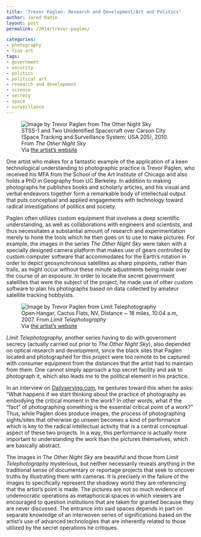 ```yaml
---
title: 'Trevor Paglen: Research and Development/Art and Politics'
author: Jared Radin
layout: post
permalink: /2014/trevor-paglen/

categories:
- photography
- fine art
tags:
- government
- security
- politics
- political art
- research and development
- science
- secrecy
- space
- surveillance
---
```

<figure>
<img src="http://paglen.com/img/92web.jpg" alt="Image by Trevor Paglen from The Other Night Sky"  />

<figcaption>
STSS-1 and Two Unidentified Spacecraft over Carson City (Space Tracking and Surveillance System; USA 205), 2010. From <em>The Other Night Sky</em> <br /> Via <a href="www.paglen.com">the artist&#8217;s website</a>
</figcaption>
</figure>

One artist who makes for a fantastic example of the application of a keen technological understanding to photographic practice is Trevor Paglen, who received his MFA from the School of the Art Institute of Chicago and also holds a PhD in Geography from UC Berkeley. In addition to making photographs he publishes books and scholarly articles, and his visual and verbal endeavors together form a remarkable body of intellectual output that puts conceptual and applied engagements with technology toward radical investigations of politics and society.


<!--more-->

Paglen often utilizes custom equipment that involves a deep scientific understanding, as well as collaborations with engineers and scientists, and thus necessitates a substantial amount of research and experimentation merely to hone the tools which he then goes on to use to make pictures. For example, the images in the series <i>The Other Night Sky</i> were taken with a specially designed camera platform that makes use of gears controlled by custom computer software that accommodates for the Earth&#8217;s rotation in order to depict geosynchronous satellites as sharp pinpoints, rather than trails, as might occur without these minute adjustments being made over the course of an exposure. In order to locate the secret government satellites that were the subject of the project, he made use of other custom software to plan his photographs based on data collected by amateur satellite tracking hobbyists.


<figure>
<img src="http://paglen.com/img/43web.jpg" alt="Image by Trevor Paglen from Limit Telephotography" />
<figcaption>
Open Hangar, Cactus Flats, NV, Distance ~ 18 miles, 10:04 a.m, 2007. From <em>Limit Telephotography</em> <br /> Via <a href="www.paglen.com">the artist&#8217;s website</a>
</figcaption>
</figure>

<i>Limit Telephotography</i>, another series having to do with government secrecy (actually carried out prior to <em>The Other Night Sky</em>), also depended on optical research and development, since the black sites that Paglen located and photographed for this project were too remote to be captured with consumer equipment from the distances that the artist had to maintain from them. One cannot simply approach a top secret facility and ask to photograph it, which also leads me to the political element in his practice.

In an interview on <a href="http://www.dailyserving.com">Dailyserving.com</a>, he gestures toward this when he asks: “What happens if we start thinking about the practice of photography as embodying the critical moment in the work? In other words, what if the “fact” of photographing something is the essential critical point of a work?” Thus, while Paglen does produce images, the process of photographing sights/sites that otherwise go unseen becomes a kind of performance which is key to the radical intellectual activity that is a central conceptual aspect of these two projects. In a way, this performance is actually more important to understanding the work than the pictures themselves, which are basically abstract.

The images in <em>The Other Night Sky</em> are beautiful and those from <em>Limit Telephotography</em> mysterious, but neither necessarily reveals anything in the traditional sense of documentary or reportage projects that seek to uncover truths by illustrating them with cameras. It is precisely in the failure of the images to specifically represent the shadowy world they are referencing that the artist&#8217;s point is made. The pictures are not so much evidence of undemocratic operations as metaphorical spaces in which viewers are encouraged to question institutions that are taken for granted because they are never discussed. The entrance into said spaces depends in part on separate knowledge of an interwoven series of significations based on the artist&#8217;s use of advanced technologies that are inherently related to those utilized by the secret operations he critiques.
